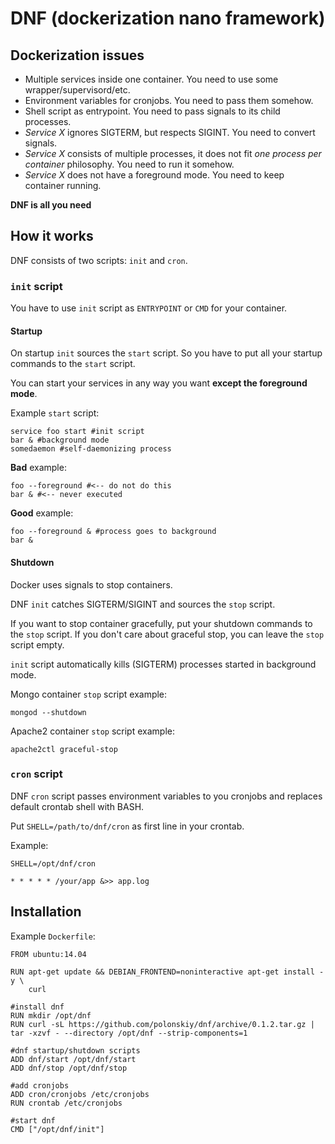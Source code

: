 # DNF (dockerization nano framework)

## Dockerization issues

- Multiple services inside one container. You need to use some wrapper/supervisord/etc.
- Environment variables for cronjobs. You need to pass them somehow.
- Shell script as entrypoint. You need to pass signals to its child processes.
- *Service X* ignores SIGTERM, but respects SIGINT. You need to convert signals.
- *Service X* consists of multiple processes, it does not fit *one process per container* philosophy. You need to run it somehow.
- *Service X* does not have a foreground mode. You need to keep container running.

**DNF is all you need**

## How it works

DNF consists of two scripts: `init` and `cron`.

### `init` script

You have to use `init` script as `ENTRYPOINT` or `CMD` for your container.

#### Startup

On startup `init` sources the `start` script. So you have to put all your startup commands to the `start` script.

You can start your services in any way you want **except the foreground mode**.

Example `start` script:
```
service foo start #init script
bar & #background mode
somedaemon #self-daemonizing process
```

**Bad** example:
```
foo --foreground #<-- do not do this
bar & #<-- never executed
```

**Good** example:
```
foo --foreground & #process goes to background
bar &
```

#### Shutdown

Docker uses signals to stop containers.

DNF `init` catches SIGTERM/SIGINT and sources the `stop` script.

If you want to stop container gracefully, put your shutdown commands to the `stop` script. If you don't care about graceful stop, you can leave the `stop` script empty.

`init` script automatically kills (SIGTERM) processes started in background mode.

Mongo container `stop` script example:
```
mongod --shutdown
```

Apache2 container `stop` script example:
```
apache2ctl graceful-stop
```

### `cron` script

DNF `cron` script passes environment variables to you cronjobs and replaces default crontab shell with BASH.

Put `SHELL=/path/to/dnf/cron` as first line in your crontab.

Example:
```
SHELL=/opt/dnf/cron

* * * * * /your/app &>> app.log
```

## Installation

Example `Dockerfile`:

```
FROM ubuntu:14.04

RUN apt-get update && DEBIAN_FRONTEND=noninteractive apt-get install -y \
    curl

#install dnf
RUN mkdir /opt/dnf
RUN curl -sL https://github.com/polonskiy/dnf/archive/0.1.2.tar.gz | tar -xzvf - --directory /opt/dnf --strip-components=1

#dnf startup/shutdown scripts
ADD dnf/start /opt/dnf/start
ADD dnf/stop /opt/dnf/stop

#add cronjobs
ADD cron/cronjobs /etc/cronjobs
RUN crontab /etc/cronjobs

#start dnf
CMD ["/opt/dnf/init"]
```
